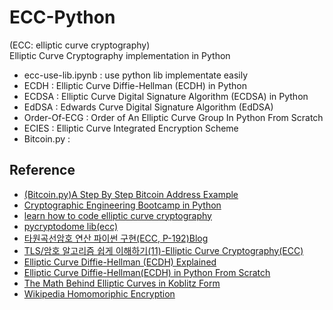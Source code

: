 # ECC-Python
(ECC: elliptic curve cryptography)      
Elliptic Curve Cryptography implementation in Python     

- ecc-use-lib.ipynb : use python lib implementate easily
- ECDH : Elliptic Curve Diffie-Hellman (ECDH) in Python
- ECDSA : Elliptic Curve Digital Signature Algorithm (ECDSA) in Python 
- EdDSA : Edwards Curve Digital Signature Algorithm (EdDSA)
- Order-Of-ECG : Order of An Elliptic Curve Group In Python From Scratch
- ECIES : Elliptic Curve Integrated Encryption Scheme
- Bitcoin.py :

## Reference
- [(Bitcoin.py)A Step By Step Bitcoin Address Example](https://sefiks.com/2018/03/26/a-step-by-step-bitcoin-address-example/)
- [Cryptographic Engineering Bootcamp in Python](https://www.youtube.com/playlist?list=PLsS_1RYmYQQFPOGVFo_hiSkxC0mEOejku)
- [learn how to code elliptic curve cryptography](https://medium.com/coinmonks/learn-how-to-code-elliptic-curve-cryptography-a952dfdc20ab)
- [pycryptodome lib(ecc)](https://pycryptodome.readthedocs.io/en/v3.14.0/src/public_key/ecc.html)
- [타원곡선암호 연산 파이썬 구현(ECC, P-192)Blog](https://letsmakemyselfprogrammer.tistory.com/122)
- [TLS/암호 알고리즘 쉽게 이해하기(11)-Elliptic Curve Cryptography(ECC)](https://blog.humminglab.io/posts/tls-cryptography-11-ecc/)
- [Elliptic Curve Diffie-Hellman (ECDH) Explained](https://www.youtube.com/watch?v=445Opx6U3Co&list=PLsS_1RYmYQQEun1MTwmvbXurqHIJrFJ0e&index=10)
- [Elliptic Curve Diffie-Hellman(ECDH) in Python From Scratch](https://www.youtube.com/watch?v=445Opx6U3Co&list=PLsS_1RYmYQQEun1MTwmvbXurqHIJrFJ0e&index=10)
- [The Math Behind Elliptic Curves in Koblitz Form](https://sefiks.com/2016/03/13/the-math-behind-elliptic-curves-over-binary-field/#google_vignette)
- [Wikipedia Homomoriphic Encryption](https://en.wikipedia.org/wiki/Homomorphic_encryption)